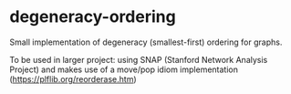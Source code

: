 # degeneracy-ordering
Small implementation of degeneracy (smallest-first) ordering for graphs.

To be used in larger project: using SNAP (Stanford Network Analysis Project) 
and makes use of a move/pop idiom implementation (https://plflib.org/reorderase.htm)
